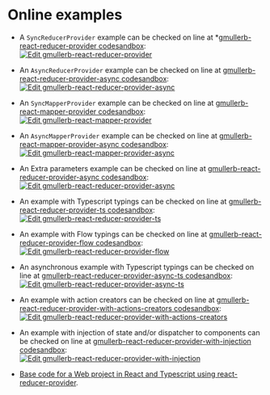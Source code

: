 # Online examples

* A `SyncReducerProvider` example can be checked on line at *[gmullerb-react-reducer-provider codesandbox](https://codesandbox.io/s/gmullerb-react-reducer-provider-qf356?module=%2Fsrc%2FSomeReducerProvider.jsx):  
[![Edit gmullerb-react-reducer-provider](https://codesandbox.io/static/img/play-codesandbox.svg)](https://codesandbox.io/s/gmullerb-react-reducer-provider-qf356?module=%2Fsrc%2FSomeReducerProvider.jsx)  

* An `AsyncReducerProvider` example can be checked on line at [gmullerb-react-reducer-provider-async codesandbox](https://codesandbox.io/s/gmullerb-react-reducer-provider-async-m1fph?module=%2Fsrc%2FSomeReducerProvider.jsx):  
[![Edit gmullerb-react-reducer-provider-async](https://codesandbox.io/static/img/play-codesandbox.svg)](https://codesandbox.io/s/gmullerb-react-reducer-provider-async-m1fph?module=%2Fsrc%2FSomeReducerProvider.jsx)  

* An `SyncMapperProvider` example can be checked on line at [gmullerb-react-mapper-provider codesandbox](https://codesandbox.io/s/gmullerb-react-mapper-provider-c7hyq?module=%2Fsrc%2FSomeMapperProvider.jsx):  
[![Edit gmullerb-react-mapper-provider](https://codesandbox.io/static/img/play-codesandbox.svg)](https://codesandbox.io/s/gmullerb-react-mapper-provider-c7hyq?module=%2Fsrc%2FSomeMapperProvider.jsx)  

* An `AsyncMapperProvider` example can be checked on line at [gmullerb-react-mapper-provider-async codesandbox](https://codesandbox.io/s/gmullerb-react-mapper-provider-async-i9iyk?module=%2Fsrc%2FSomeMapperProvider.jsx):  
[![Edit gmullerb-react-mapper-provider-async](https://codesandbox.io/static/img/play-codesandbox.svg)](https://codesandbox.io/s/gmullerb-react-mapper-provider-async-i9iyk?module=%2Fsrc%2FSomeMapperProvider.jsx)  

* An Extra parameters example can be checked on line at [gmullerb-react-reducer-provider-async codesandbox](https://codesandbox.io/s/gmullerb-react-reducer-provider-async-gpst9?module=%2Fsrc%2FSomeReducerProvider.jsx):  
[![Edit gmullerb-react-reducer-provider-async](https://codesandbox.io/static/img/play-codesandbox.svg)](https://codesandbox.io/s/gmullerb-react-reducer-provider-async-gpst9?module=%2Fsrc%2FSomeReducerProvider.jsx)  

* An example with Typescript typings can be checked on line at [gmullerb-react-reducer-provider-ts codesandbox](https://codesandbox.io/s/gmullerb-react-reducer-provider-ts-4zi7k?module=%2Fsrc%2FSomeReducerProvider.tsx):  
[![Edit gmullerb-react-reducer-provider-ts](https://codesandbox.io/static/img/play-codesandbox.svg)](https://codesandbox.io/s/gmullerb-react-reducer-provider-ts-4zi7k?module=%2Fsrc%2FSomeReducerProvider.tsx)  

* An example with Flow typings can be checked on line at [gmullerb-react-reducer-provider-flow codesandbox](https://codesandbox.io/s/gmullerb-react-reducer-provider-flow-l6txu?module=%2Fsrc%2FSomeReducerProvider.jsx):  
[![Edit gmullerb-react-reducer-provider-flow](https://codesandbox.io/static/img/play-codesandbox.svg)](https://codesandbox.io/s/gmullerb-react-reducer-provider-flow-l6txu?module=%2Fsrc%2FSomeReducerProvider.jsx)  

* An asynchronous example with Typescript typings can be checked on line at [gmullerb-react-reducer-provider-async-ts codesandbox](https://codesandbox.io/s/gmullerb-react-reducer-provider-async-ts-v4syt?module=%2Fsrc%2FSomeReducerProvider.tsx):  
[![Edit gmullerb-react-reducer-provider-async-ts](https://codesandbox.io/static/img/play-codesandbox.svg)](https://codesandbox.io/s/gmullerb-react-reducer-provider-async-ts-v4syt?module=%2Fsrc%2FSomeReducerProvider.tsx)  

* An example with action creators can be checked on line at [gmullerb-react-reducer-provider-with-actions-creators codesandbox](https://codesandbox.io/s/gmullerb-react-reducer-provider-with-actions-creators-dc8li?module=%2Fsrc%2FSomeReducerProvider.jsx):  
[![Edit gmullerb-react-reducer-provider-with-actions-creators](https://codesandbox.io/static/img/play-codesandbox.svg)](https://codesandbox.io/s/gmullerb-react-reducer-provider-with-actions-creators-dc8li?module=%2Fsrc%2FSomeReducerProvider.jsx)  

* An example with injection of state and/or dispatcher to components can be checked on line at [gmullerb-react-reducer-provider-with-injection codesandbox](https://codesandbox.io/s/gmullerb-react-reducer-provider-with-injection-2co8d?module=%2Fsrc%2FSomeReducerProvider.jsx):  
[![Edit gmullerb-react-reducer-provider-with-injection](https://codesandbox.io/static/img/play-codesandbox.svg)](https://codesandbox.io/s/gmullerb-react-reducer-provider-with-injection-2co8d?module=%2Fsrc%2FSomeReducerProvider.jsx)  

* [Base code for a Web project in React and Typescript using react-reducer-provider](https://github.com/gmullerb/basecode-react-ts).
